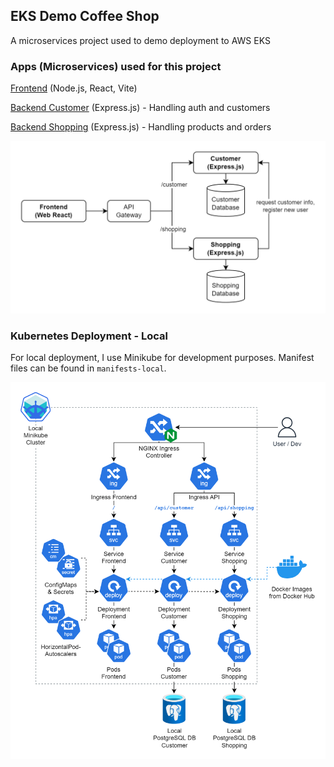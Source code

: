 ## EKS Demo Coffee Shop 
A microservices project used to demo deployment to AWS EKS

### Apps (Microservices) used for this project
[Frontend](https://github.com/MortredN/eks-demo-coffeeshop-frontend) (Node.js, React, Vite)

[Backend Customer](https://github.com/MortredN/eks-demo-coffeeshop-customer) (Express.js) - Handling auth and customers

[Backend Shopping](https://github.com/MortredN/eks-demo-coffeeshop-shopping) (Express.js) - Handling products and orders

![Simple Diagram](./simple_diagram.png)

### Kubernetes Deployment - Local

For local deployment, I use Minikube for development purposes. Manifest files can be found in `manifests-local`.

![Kubernetes Local Diagram](./k8s_local_diagram.png)
